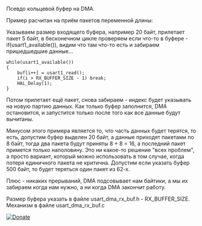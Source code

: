 Псевдо кольцевой буфер на DMA.

Пример расчитан на приём пакетов переменной длины:

Указываем размер входящего буфера, например 20 байт, прилетает пакет 5 байт, в бесконечном цикле проверяем если что-то в буфере - if(usart1_available()), видим что там что-то есть и забираем пришедшедшие данные...

```
while(usart1_available())
{
	buf[i++] = usart1_read();
	if(i > RX_BUFFER_SIZE - 1) break;
	HAL_Delay(1);
}
```

Потом прилетает ещё пакет, снова забираем - индекс будет указывать на новую партию данных. Как только буфер заполнится, DMA остановится, и запустится только после того как все данные будут вычитаны. 

Минусом этого примера является то, что часть данных будет терятся, то есть, допустим буфер выделен 20 байт, а данные приходят пакетами по 8 байт, тогда два пакета будут приняты 8 + 8 = 16, а последний пакет примется только наполовину. 
Это ни какое-то решение "всех проблем", а просто вариант, который можно использовать в том случае, когда потеря единичного пакета не критична. Допустим если указать буфер 500 байт, то будет теряться один пакет из 62-х.  

Плюс - никаких прерываний, DMA подсовывает нам байтики, а мы их забираем когда нам нужно, а ни когда DMA закончит работу.

Размер буфера указать в файле usart_dma_rx_buf.h - RX_BUFFER_SIZE. Механизм в файле usart_dma_rx_buf.c


[![Donate](https://istarik.ru/uploads/images/00/00/01/2020/04/12/ff1b11.png)](https://istarik.ru/don.html)

